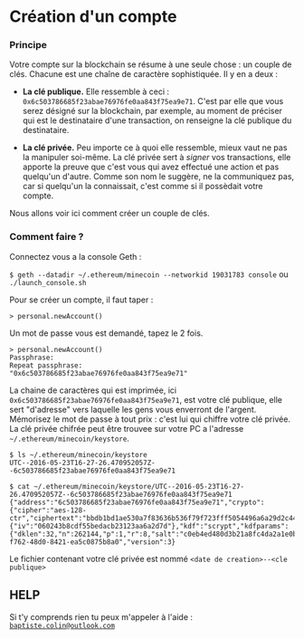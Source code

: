 # Création d'un compte

### Principe

Votre compte sur la blockchain se résume à une seule chose : un couple de clés. Chacune est une chaîne de caractère sophistiquée. Il y en a deux :
  * **La clé publique.** Elle ressemble à ceci : `0x6c503786685f23abae76976fe0aa843f75ea9e71`. C'est par elle que vous serez désigné sur la blockchain, par exemple, au moment de préciser qui est le destinataire d'une transaction, on renseigne la clé publique du destinataire.

  * **La clé privée.** Peu importe ce à quoi elle ressemble, mieux vaut ne pas la manipuler soi-même. La clé privée sert à _signer_ vos transactions, elle apporte la preuve que c'est vous qui avez effectué une action et pas quelqu'un d'autre. Comme son nom le suggère, ne la communiquez pas, car si quelqu'un la connaissait, c'est comme si il possèdait votre compte.

Nous allons voir ici comment créer un couple de clés.

### Comment faire ?

Connectez vous a la console Geth :

`$ geth --datadir ~/.ethereum/minecoin --networkid 19031783 console` ou `./launch_console.sh`

Pour se créer un compte, il faut taper :

`> personal.newAccount()`

Un mot de passe vous est demandé, tapez le 2 fois.

```
> personal.newAccount()
Passphrase: 
Repeat passphrase: 
"0x6c503786685f23abae76976fe0aa843f75ea9e71"
```

La chaine de caractères qui est imprimée, ici `0x6c503786685f23abae76976fe0aa843f75ea9e71`, est votre clé publique, elle sert "d'adresse" vers laquelle les gens vous enverront de l'argent.
Mémorisez le mot de passe à tout prix : c'est lui qui chiffre votre clé privée. La clé privée chifrée peut être trouvee sur votre PC a l'adresse `~/.ethereum/minecoin/keystore`. 

```
$ ls ~/.ethereum/minecoin/keystore
UTC--2016-05-23T16-27-26.470952057Z--6c503786685f23abae76976fe0aa843f75ea9e71

$ cat ~/.ethereum/minecoin/keystore/UTC--2016-05-23T16-27-26.470952057Z--6c503786685f23abae76976fe0aa843f75ea9e71 
{"address":"6c503786685f23abae76976fe0aa843f75ea9e71","crypto":{"cipher":"aes-128-ctr","ciphertext":"bbdb1bd1ae530a7f83636b536f79f723fff5054496a6a29d2c4430ae3bb15c78","cipherparams":{"iv":"060243b8cdf55bedacb23123aa6a2d7d"},"kdf":"scrypt","kdfparams":{"dklen":32,"n":262144,"p":1,"r":8,"salt":"c0eb4ed480d3b21a8fc4da2a1e0b8fcfc04959b564289eeae86aac7edb88b34d"},"mac":"1159477b4f34ee5cc72359c33d178af85e4436f3a46045d44dc0536a5962f5de"},"id":"5346df68-f762-48d0-8421-ea5c0875b8a0","version":3}
```

Le fichier contenant votre clé privée est nommé `<date de creation>--<cle publique>`

## HELP

Si t'y comprends rien tu peux m'appeler à l'aide : [`baptiste.colin@outlook.com`](baptiste.colin@outlook.com)
